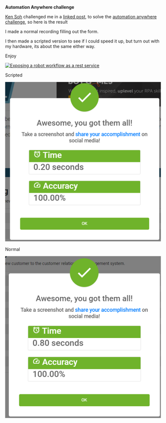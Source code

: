 **Automation Anywhere challenge**

[Ken Soh](https://www.linkedin.com/in/kensoh) challenged me in a [linked post](https://www.linkedin.com/feed/update/urn:li:activity:6828014998061756416/), to solve the [automation anywhere](https://developer.automationanywhere.com/blog/challenge-page-intro-front-office) [challenge](https://developer.automationanywhere.com/challenges/automationanywherelabs-customeronboarding.html), so here is the result

I made a normal recording filling out the form.

I then made a scripted version to see if I could speed it up, but turn out with my hardware, its about the same either way.

Enjoy

[![Exposing a robot workflow as a rest service](https://img.youtube.com/vi/CC-lmOpRpzs/2.jpg)](https://youtu.be/CC-lmOpRpzs)

Scripted

![automationanywhere2](automationanywhere2.png)

Normal

![automationanywhere1](automationanywhere1.png)
